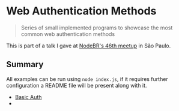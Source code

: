 # Web Authentication Methods

> Series of small implemented programs to showcase the most common web authentication methods

This is part of a talk I gave at [NodeBR's 46th meetup](https://www.meetup.com/nodebr/events/258798150/) in São Paulo.

## Summary

All examples can be run using `node index.js`, if it requires further configuration a README file will be present along with it.

- [Basic Auth](./basic)
-